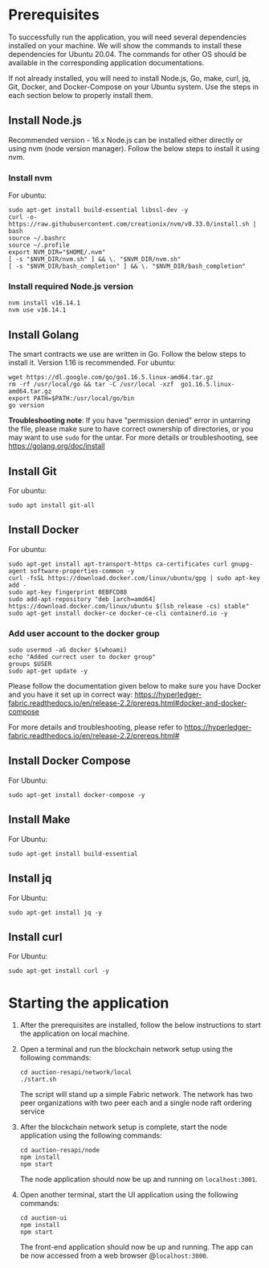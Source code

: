 # Prerequisites

To successfully run the application, you will need several dependencies installed on your machine. We will show the commands to install these dependencies for Ubuntu 20.04. The commands for other OS should be available in the corresponding application documentations.

If not already installed, you will need to install Node.js, Go, make, curl, jq, Git, Docker, and Docker-Compose on your Ubuntu system. 
Use the steps in each section below to properly install them.


## Install Node.js
Recommended version - 16.x
Node.js can be installed either directly or using nvm (node version manager). Follow the below steps to install it using nvm.

### Install nvm
For ubuntu:
```
sudo apt-get install build-essential libssl-dev -y
curl -o- https://raw.githubusercontent.com/creationix/nvm/v0.33.0/install.sh | bash
source ~/.bashrc
source ~/.profile
export NVM_DIR="$HOME/.nvm"
[ -s "$NVM_DIR/nvm.sh" ] && \. "$NVM_DIR/nvm.sh"
[ -s "$NVM_DIR/bash_completion" ] && \. "$NVM_DIR/bash_completion"
```
### Install required Node.js version
```
nvm install v16.14.1
nvm use v16.14.1
```

## Install Golang
The smart contracts we use are written in Go. Follow the below steps to install it. Version 1.16 is recommended.
For ubuntu:
```
wget https://dl.google.com/go/go1.16.5.linux-amd64.tar.gz
rm -rf /usr/local/go && tar -C /usr/local -xzf  go1.16.5.linux-amd64.tar.gz
export PATH=$PATH:/usr/local/go/bin
go version
```
**Troubleshooting note**: If you have "permission denied" error in untarring the file, please make sure to have correct ownership of directories, or you may want to use `sudo` for the untar. 
For more details or troubleshooting, see https://golang.org/doc/install

## Install Git
For ubuntu:
```
sudo apt install git-all
```

## Install Docker
For ubuntu:
```
sudo apt-get install apt-transport-https ca-certificates curl gnupg-agent software-properties-common -y
curl -fsSL https://download.docker.com/linux/ubuntu/gpg | sudo apt-key add -
sudo apt-key fingerprint 0EBFCD88
sudo add-apt-repository "deb [arch=amd64] https://download.docker.com/linux/ubuntu $(lsb_release -cs) stable"
sudo apt-get install docker-ce docker-ce-cli containerd.io -y
```
### Add user account to the docker group
```
sudo usermod -aG docker $(whoami)
echo "Added currect user to docker group"
groups $USER
sudo apt-get update -y
```
Please follow the documentation given below to make sure you have Docker and you have it set up in correct way:
https://hyperledger-fabric.readthedocs.io/en/release-2.2/prereqs.html#docker-and-docker-compose

For more details and troubleshooting, please refer to
https://hyperledger-fabric.readthedocs.io/en/release-2.2/prereqs.html#
 
## Install Docker Compose
For Ubuntu:
```
sudo apt-get install docker-compose -y
```

## Install Make
For Ubuntu:
```
sudo apt-get install build-essential
```

## Install jq
For Ubuntu:
```
sudo apt-get install jq -y
```

## Install curl
For Ubuntu:
```
sudo apt-get install curl -y
```

# Starting the application

1. After the prerequisites are installed, follow the below instructions to start the application on local machine.

2. Open a terminal and run the blockchain network setup using the following commands: 
    ```
    cd auction-resapi/network/local
    ./start.sh
    ``` 
    The script will stand up a simple Fabric network. The network has two peer organizations with two peer each and a single node raft ordering service

3. After the blockchain network setup is complete, start the node application using the following commands:
    ```
    cd auction-resapi/node
    npm install
    npm start
    ```
    The node application should now be up and running on `localhost:3001`.

4. Open another terminal, start the UI application using the following commands:
    ```
    cd auction-ui
    npm install
    npm start
    ```
    The front-end application should now be up and running. The app can be now accessed from a web browser @`localhost:3000`. 